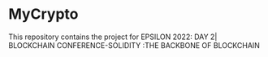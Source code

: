 # MyCrypto
This repository contains the project for EPSILON 2022: DAY 2| BLOCKCHAIN CONFERENCE-SOLIDITY :THE BACKBONE OF BLOCKCHAIN
